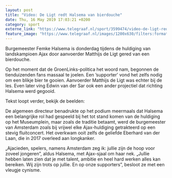 ```yaml
---
layout: post
title: "Video: De Ligt redt Halsema van bierdouche"
date: Thu, 16 May 2019 17:03:21 +0200
category: sport
externe_link: "https://www.telegraaf.nl/sport/3599474/video-de-ligt-redt-halsema-van-bierdouche"
feature_image: "https://www.telegraaf.nl/images/1200x630/filters:format(jpeg):quality(80)/cdn-kiosk-api.telegraaf.nl/98931214-7804-11e9-8615-02c309bc01c1.jpg"
---
```


<p class="intro">Burgemeester Femke Halsema is donderdag tijdens de huldiging van landskampioen Ajax door aanvoerder Matthijs de Ligt gered van een bierdouche.</p> <p>Op het moment dat de GroenLinks-politica het woord nam, begonnen de tienduizenden fans massaal te joelen. Een ’supporter’ vond het zelfs nodig om een blikje bier te gooien. Aanvoerder Matthijs de Ligt was echter bij de les. Even later ving Edwin van der Sar ook een ander projectiel dat richting Halsema werd gegooid.</p><p>Tekst loopt verder, bekijk de beelden:</p><p>De algemeen directeur benadrukte op het podium meermaals dat Halsema een belangrijke rol had gespeeld bij het tot stand komen van de huldiging op het Museumplein, maar zoals de traditie betaamt, werd de burgemeester van Amsterdam zoals bij vrijwel elke Ajax-huldiging getrakteerd op een stevig fluitconcert. Het overkwam ooit zelfs de geliefde Eberhard van der Laan, die in 2017 overleed aan longkanker.</p><p>„Ajacieden, spelers, namens Amsterdam zeg ik: jullie zijn de hoop voor zoveel jongeren”, aldus Halsema, met Ajax-sjaal om haar nek. „Jullie hebben laten zien dat je met talent, ambitie en heel hard werken alles kan bereiken. Wij zijn trots op jullie. En op onze supporters”, besloot ze met een vleugje cynisme.</p>
